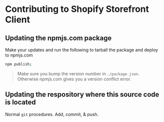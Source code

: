 # Contributing to Shopify Storefront Client

## Updating the npmjs.com package

Make your updates and run the following to tarball the package and deploy to npmjs.com

``` bash
npm publish;
```

> Make sure you bump the version number in `./package.json`. Otherwise npmjs.com gives you a version conflict error.

## Updating the respository where this source code is located

Normal `git` procedures. Add, commit, & push.
